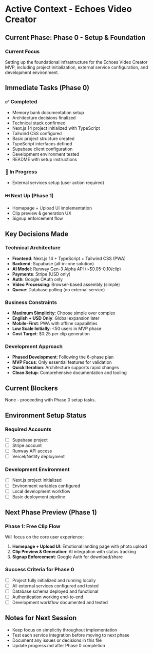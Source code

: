 # Active Context - Echoes Video Creator

## Current Phase: Phase 0 - Setup & Foundation

### Current Focus
Setting up the foundational infrastructure for the Echoes Video Creator MVP, including project initialization, external service configuration, and development environment.

## Immediate Tasks (Phase 0)

### ✅ Completed
- Memory bank documentation setup
- Architecture decisions finalized
- Technical stack confirmed
- Next.js 14 project initialized with TypeScript
- Tailwind CSS configured
- Basic project structure created
- TypeScript interfaces defined
- Supabase client configuration
- Development environment tested
- README with setup instructions

### 🚧 In Progress
- External services setup (user action required)

### ⏭️ Next Up (Phase 1)
- Homepage + Upload UI implementation
- Clip preview & generation UX
- Signup enforcement flow

## Key Decisions Made

### Technical Architecture
- **Frontend**: Next.js 14 + TypeScript + Tailwind CSS (PWA)
- **Backend**: Supabase (all-in-one solution)
- **AI Model**: Runway Gen-3 Alpha API (~$0.05-0.10/clip)
- **Payments**: Stripe (USD only)
- **Auth**: Google OAuth only
- **Video Processing**: Browser-based assembly (simple)
- **Queue**: Database polling (no external service)

### Business Constraints
- **Maximum Simplicity**: Choose simple over complex
- **English + USD Only**: Global expansion later
- **Mobile-First**: PWA with offline capabilities
- **Low Scale Initially**: <50 users in MVP phase
- **Cost Target**: $0.25 per clip generation

### Development Approach
- **Phased Development**: Following the 6-phase plan
- **MVP Focus**: Only essential features for validation
- **Quick Iteration**: Architecture supports rapid changes
- **Clean Setup**: Comprehensive documentation and tooling

## Current Blockers
None - proceeding with Phase 0 setup tasks.

## Environment Setup Status

### Required Accounts
- [ ] Supabase project
- [ ] Stripe account  
- [ ] Runway API access
- [ ] Vercel/Netlify deployment

### Development Environment
- [ ] Next.js project initialized
- [ ] Environment variables configured
- [ ] Local development workflow
- [ ] Basic deployment pipeline

## Next Phase Preview (Phase 1)

### Phase 1: Free Clip Flow
Will focus on the core user experience:
1. **Homepage + Upload UI**: Emotional landing page with photo upload
2. **Clip Preview & Generation**: AI integration with status tracking
3. **Signup Enforcement**: Google Auth for download/share

### Success Criteria for Phase 0
- [ ] Project fully initialized and running locally
- [ ] All external services configured and tested
- [ ] Database schema deployed and functional
- [ ] Authentication working end-to-end
- [ ] Development workflow documented and tested

## Notes for Next Session
- Keep focus on simplicity throughout implementation
- Test each service integration before moving to next phase  
- Document any issues or decisions in this file
- Update progress.md after Phase 0 completion 